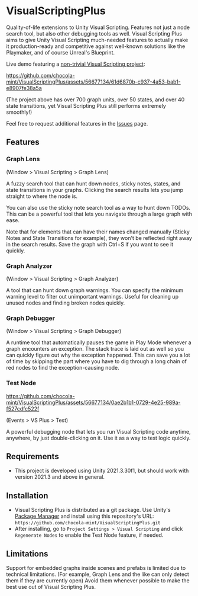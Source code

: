 # VisualScriptingPlus


Quality-of-life extensions to Unity Visual Scripting. Features not just a node search tool, but also other debugging tools as well. Visual Scripting Plus aims to give Unity Visual Scripting much-needed features to actually make it production-ready and competitive against well-known solutions like the Playmaker, and of course Unreal's Blueprint.

Live demo featuring a [non-trivial Visual Scripting project](https://github.com/chocola-mint/U1W_ShijiQuest):

https://github.com/chocola-mint/VisualScriptingPlus/assets/56677134/61d6870b-c937-4a53-bab1-e8907fe38a5a

(The project above has over 700 graph units, over 50 states, and over 40 state transitions, yet Visual Scripting Plus still performs extremely smoothly!)

Feel free to request additional features in the [Issues](https://github.com/chocola-mint/VisualScriptingPlus/Issues) page.

## Features

### Graph Lens

(Window > Visual Scripting > Graph Lens)

A fuzzy search tool that can hunt down nodes, sticky notes, states, and state transitions in your graphs. Clicking the search results lets you jump straight to where the node is.

You can also use the sticky note search tool as a way to hunt down TODOs. This can be a powerful tool that lets you navigate through a large graph with ease.

Note that for elements that can have their names changed manually (Sticky Notes and State Transitions for example), they won't be reflected right away in the search results. Save the graph with Ctrl+S if you want to see it quickly.

### Graph Analyzer

(Window > Visual Scripting > Graph Analyzer)

A tool that can hunt down graph warnings. You can specify the minimum warning level to filter out unimportant warnings. Useful for cleaning up unused nodes and finding broken nodes quickly.

### Graph Debugger

(Window > Visual Scripting > Graph Debugger)

A runtime tool that automatically pauses the game in Play Mode whenever a graph encounters an exception. The stack trace is laid out as well so you can quickly figure out why the exception happened. This can save you a lot of time by skipping the part where you have to dig through a long chain of red nodes to find the exception-causing node.

### Test Node

https://github.com/chocola-mint/VisualScriptingPlus/assets/56677134/0ae2b1b1-0729-4e25-989a-f527cdfc522f

(Events > VS Plus > Test)

A powerful debugging node that lets you run Visual Scripting code anytime, anywhere, by just double-clicking on it. Use it as a way to test logic quickly.

## Requirements

* This project is developed using Unity 2021.3.30f1, but should work with version 2021.3 and above in general.

## Installation

* Visual Scripting Plus is distributed as a git package. Use Unity's [Package Manager](https://docs.unity3d.com/Manual/upm-ui-giturl.html) and install using this repository's URL: `https://github.com/chocola-mint/VisualScriptingPlus.git`
* After installing, go to `Project Settings > Visual Scripting` and click `Regenerate Nodes` to enable the Test Node feature, if needed.

## Limitations

Support for embedded graphs inside scenes and prefabs is limited due to technical limitations. (For example, Graph Lens and the like can only detect them if they are currently open) Avoid them whenever possible to make the best use out of Visual Scripting Plus.
